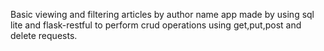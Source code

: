 Basic viewing and filtering articles by author name app made by using sql lite and flask-restful to perform crud operations using get,put,post and delete requests.
